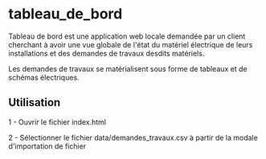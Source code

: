 # tableau_de_bord

Tableau de bord est une application web locale demandée par un client cherchant à avoir une vue globale de l'état du matériel électrique de leurs installations et des demandes de travaux desdits matériels.

Les demandes de travaux se matérialisent sous forme de tableaux et de schémas électriques.

## Utilisation

1 - Ouvrir le fichier index.html

2 - Sélectionner le fichier data/demandes_travaux.csv à partir de la modale d'importation de fichier
